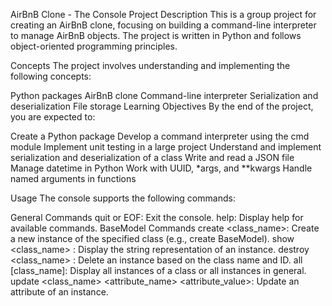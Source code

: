 AirBnB Clone - The Console
Project Description
This is a group project for creating an AirBnB clone, focusing on building a command-line interpreter to manage AirBnB objects. The project is written in Python and follows object-oriented programming principles.

Concepts
The project involves understanding and implementing the following concepts:

Python packages
AirBnB clone
Command-line interpreter
Serialization and deserialization
File storage
Learning Objectives
By the end of the project, you are expected to:

Create a Python package
Develop a command interpreter using the cmd module
Implement unit testing in a large project
Understand and implement serialization and deserialization of a class
Write and read a JSON file
Manage datetime in Python
Work with UUID, *args, and **kwargs
Handle named arguments in functions

Usage
The console supports the following commands:

General Commands
quit or EOF: Exit the console.
help: Display help for available commands.
BaseModel Commands
create <class_name>: Create a new instance of the specified class (e.g., create BaseModel).
show <class_name> <id>: Display the string representation of an instance.
destroy <class_name> <id>: Delete an instance based on the class name and ID.
all [class_name]: Display all instances of a class or all instances in general.
update <class_name> <id> <attribute_name> <attribute_value>: Update an attribute of an instance.

